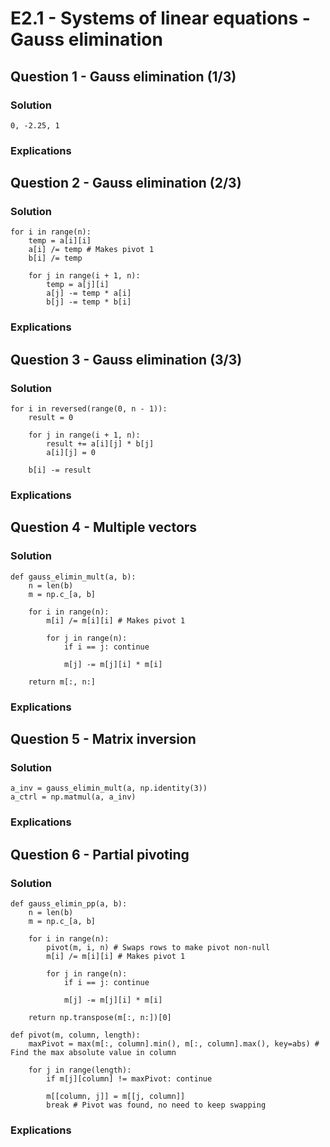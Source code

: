 # E2.1 - Systems of linear equations - Gauss elimination

## Question 1 - Gauss elimination (1/3)

### Solution

```
0, -2.25, 1
```

### Explications

## Question 2 - Gauss elimination (2/3)

### Solution

```py:line-numbers
for i in range(n):
    temp = a[i][i]
    a[i] /= temp # Makes pivot 1
    b[i] /= temp

    for j in range(i + 1, n):
        temp = a[j][i]
        a[j] -= temp * a[i]
        b[j] -= temp * b[i]
```

### Explications

## Question 3 - Gauss elimination (3/3)

### Solution

```py:line-numbers
for i in reversed(range(0, n - 1)):
    result = 0

    for j in range(i + 1, n):
        result += a[i][j] * b[j]
        a[i][j] = 0

    b[i] -= result
```

### Explications

## Question 4 - Multiple vectors

### Solution

```py:line-numbers
def gauss_elimin_mult(a, b):
    n = len(b)
    m = np.c_[a, b]

    for i in range(n):
        m[i] /= m[i][i] # Makes pivot 1

        for j in range(n):
            if i == j: continue

            m[j] -= m[j][i] * m[i]

    return m[:, n:]
```

### Explications

## Question 5 - Matrix inversion

### Solution

```py:line-numbers
a_inv = gauss_elimin_mult(a, np.identity(3))
a_ctrl = np.matmul(a, a_inv)
```

### Explications

## Question 6 - Partial pivoting

### Solution

```py:line-numbers
def gauss_elimin_pp(a, b):
    n = len(b)
    m = np.c_[a, b]

    for i in range(n):
        pivot(m, i, n) # Swaps rows to make pivot non-null
        m[i] /= m[i][i] # Makes pivot 1

        for j in range(n):
            if i == j: continue

            m[j] -= m[j][i] * m[i]

    return np.transpose(m[:, n:])[0]

def pivot(m, column, length):
    maxPivot = max(m[:, column].min(), m[:, column].max(), key=abs) # Find the max absolute value in column

    for j in range(length):
        if m[j][column] != maxPivot: continue

        m[[column, j]] = m[[j, column]]
        break # Pivot was found, no need to keep swapping
```

### Explications